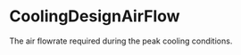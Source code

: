 CoolingDesignAirFlow
====================

The air flowrate required during the peak cooling conditions.
